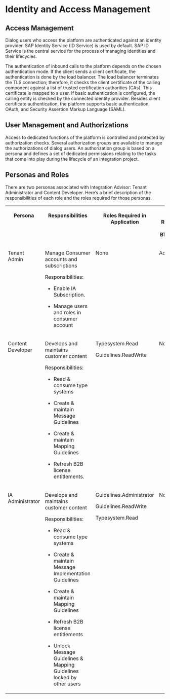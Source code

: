 <!-- loioed50e648bfea4ca08c9be8d64abc5bed -->

# Identity and Access Management



<a name="loioed50e648bfea4ca08c9be8d64abc5bed__section_bk2_hdt_ngb"/>

## Access Management

Dialog users who access the platform are authenticated against an identity provider. SAP Identity Service \(ID Service\) is used by default. SAP ID Service is the central service for the process of managing identities and their lifecycles.

The authentication of inbound calls to the platform depends on the chosen authentication mode. If the client sends a client certificate, the authentication is done by the load balancer. The load balancer terminates the TLS connection; therefore, it checks the client certificate of the calling component against a list of trusted certification authorities \(CAs\). This certificate is mapped to a user. If basic authentication is configured, the calling entity is checked by the connected identity provider. Besides client certificate authentication, the platform supports basic authentication, OAuth, and Security Assertion Markup Language \(SAML\).



<a name="loioed50e648bfea4ca08c9be8d64abc5bed__section_jzt_3dt_ngb"/>

## User Management and Authorizations

Access to dedicated functions of the platform is controlled and protected by authorization checks. Several authorization groups are available to manage the authorizations of dialog users. An authorization group is based on a persona and defines a set of dedicated permissions relating to the tasks that come into play during the lifecycle of an integration project.



<a name="loioed50e648bfea4ca08c9be8d64abc5bed__section_r1z_kdt_ngb"/>

## Personas and Roles

There are two personas associated with Integration Advisor: Tenant Administrator and Content Developer. Here’s a brief description of the responsibilities of each role and the roles required for those personas.


<table>
<tr>
<th valign="top">

Persona



</th>
<th valign="top">

Responsibilities



</th>
<th valign="top">

Roles Required in Application



</th>
<th valign="top">

Roles Required in SAP BTPAccount



</th>
</tr>
<tr>
<td valign="top">

Tenant Admin



</td>
<td valign="top">

Manage Consumer accounts and subscriptions

Responsibilities:

-   Enable IA Subscription.

-   Manage users and roles in consumer account




</td>
<td valign="top">

None



</td>
<td valign="top">

Administrator



</td>
</tr>
<tr>
<td valign="top">

Content Developer



</td>
<td valign="top">

Develops and maintains customer content

Responsibilities:

-   Read & consume type systems

-   Create & maintain Message Guidelines

-   Create & maintain Mapping Guidelines

-   Refresh B2B license entitlements.




</td>
<td valign="top">

Typesystem.Read

Guidelines.ReadWrite



</td>
<td valign="top">

None



</td>
</tr>
<tr>
<td valign="top">

IA Administrator



</td>
<td valign="top">

Develops and maintains customer content

Responsibilities:

-   Read & consume type systems

-   Create & maintain Message Implementation Guidelines
-   Create & maintain Mapping Guidelines
-   Refresh B2B license entitlements
-   Unlock Message Guidelines & Mapping Guidelines locked by other users



</td>
<td valign="top">

Guidelines.Administrator

Guidelines.ReadWrite

Typesystem.Read



</td>
<td valign="top">

None



</td>
</tr>
</table>

